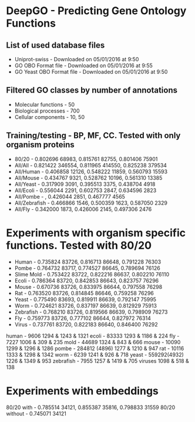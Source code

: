 # DeepGO - Predicting Gene Ontology Functions


## List of used database files
* Uniprot-swiss - Downloaded on 05/01/2016 at 9:50
* GO OBO Format file - Downloaded on 05/01/2016 at 9:55
* GO Yeast OBO Format file - Downloaded on 05/01/2016 at 9:50

## Filtered GO classes by number of annotations
* Molecular functions - 50
* Biological processes - 700
* Cellular components - 10, 50


## Training/testing - BP, MF, CC. Tested with only organism proteins
* 80/20 - 0.802696 68983, 0.815761 82755, 0.801406 75901
* All/All - 0.821422 346554, 0.811965 414550, 0.825238 379534
* All/Human - 0.406858 12126, 0.548222 11859, 0.560793 15593
* All/Mouse - 0.434767 9321, 0.528762 10196, 0.561310 13385
* All/Yeast - 0.317909 3091, 0.395513 3375, 0.438704 4918
* All/Ecoli - 0.556044 2291, 0.602753 2847, 0.634596 2823
* All/Pombe - , 0.426044 2851, 0.467777 4565
* All/Zebrafish - 0.466866 1546, 0.500359 1623, 0.587050 2329
* All/Fly - 0.342000 1873, 0.426006 2145, 0.497306 2476

# Experiments with organism specific functions. Tested with 80/20
* Human - 0.735824 83726, 0.816713 86648, 0.791228 76303
* Pombe - 0.764732 83717, 0.774527 86645, 0.789694 76126
* Slime Mold - 0.753422 83722, 0.822216 86637, 0.802210 76110
* Ecoli - 0.786364 83720, 0.842853 86643, 0.823757 76296
* Mouse - 0.670736 83726, 0.833975 86644, 0.797558 76298
* Rat - 0.763520 83726, 0.814845 86646, 0.759258 76296
* Yeast - 0.775490 83693, 0.819911 86639, 0.792147 75995
* Worm - 0.724621 83726, 0.837197 86639, 0.812929 75913
* Zebrafish - 0.768210 83726, 0.819566 86639, 0.798909 76273
* Fly - 0.759773 83726, 0.777102 86644, 0.827972 76314
* Virus - 0.737761 83720, 0.822183 86640, 0.846400 76292

human - 9606
1294 & 1243 & 1321
ecoli - 83333
1293 & 1186 & 224
fly - 7227
1006 & 309 & 235
mold - 44689
1324 & 843 & 666
mouse - 10090
1299 & 1296 & 1286
pombe - 284812 (4896)
1277 & 1210 & 947
rat - 10116
1333 & 1298 & 1342
worm - 6239
1241 & 926 & 718
yeast - 559292(4932)
1226 & 1349 & 953
zebrafish - 7955
1257 & 1419 & 705
viruses
1098 & 518 & 138


# Experiments with embeddings
80/20 with - 0.785514 34121, 0.855387 35816, 0.798833 31559
80/20 without - 0.745071 34121
